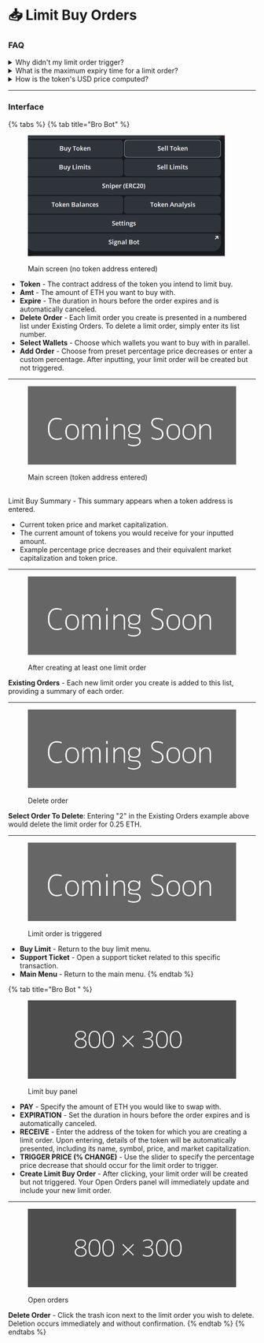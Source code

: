 # 📥 Limit Buy Orders

### FAQ

<details>

<summary>Why didn't my limit order trigger?</summary>

A limit order might not have triggered due to various reasons:

* The limit order factors in the price impact of your potential swap. Even if the market price moved near the trigger, your order could move the price out of the trigger range.
* Swaps for that token may have been executed before yours in the block, influencing the token price and resulting in your order failing.

</details>

<details>

<summary>What is the maximum expiry time for a limit order?</summary>

There is no limit on the expiry time you can use.

</details>

<details>

<summary>How is the token's USD price computed?</summary>

Every block, limit orders undergo trigger checks by computing the USD price of the token:

* The reserves of the token trading pair and your token input amount are utilized to determine the equivalent ETH amount for your tokens.
* The USD price of ETH is calculated based on the USDC-WETH Uniswap pool.
* These two results are then used to compute the equivalent USD price of your tokens.

</details>

***

### Interface

{% tabs %}
{% tab title="Bro Bot" %}
<figure><img src="../.gitbook/assets/image (14).png" alt=""><figcaption><p>Main screen (no token address entered)</p></figcaption></figure>

* **Token** - The contract address of the token you intend to limit buy.&#x20;
* **Amt** - The amount of ETH you want to buy with.&#x20;
* **Expire** - The duration in hours before the order expires and is automatically canceled.&#x20;
* **Delete Order** - Each limit order you create is presented in a numbered list under Existing Orders. To delete a limit order, simply enter its list number.&#x20;
* **Select Wallets** - Choose which wallets you want to buy with in parallel.&#x20;
* **Add Order** - Choose from preset percentage price decreases or enter a custom percentage. After inputting, your limit order will be created but not triggered.

***

<figure><img src="../.gitbook/assets/fff&#x26;text=Coming+Soon.png" alt=""><figcaption><p>Main screen (token address entered)</p></figcaption></figure>

\
Limit Buy Summary - This summary appears when a token address is entered.

* Current token price and market capitalization.
* The current amount of tokens you would receive for your inputted amount.
* Example percentage price decreases and their equivalent market capitalization and token price.

***

<figure><img src="../.gitbook/assets/fff&#x26;text=Coming+Soon.png" alt=""><figcaption><p>After creating at least one limit order</p></figcaption></figure>

**Existing Orders** - Each new limit order you create is added to this list, providing a summary of each order.

***

<figure><img src="../.gitbook/assets/fff&#x26;text=Coming+Soon.png" alt=""><figcaption><p>Delete order</p></figcaption></figure>

**Select Order To Delete**: Entering "2" in the Existing Orders example above would delete the limit order for 0.25 ETH.

***

<figure><img src="../.gitbook/assets/fff&#x26;text=Coming+Soon.png" alt=""><figcaption><p>Limit order is triggered</p></figcaption></figure>

* **Buy Limit** - Return to the buy limit menu.&#x20;
* **Support Ticket** - Open a support ticket related to this specific transaction.&#x20;
* **Main Menu** - Return to the main menu.
{% endtab %}

{% tab title="Bro Bot " %}
<figure><img src="../.gitbook/assets/fff.png" alt=""><figcaption><p>Limit buy panel</p></figcaption></figure>

* **PAY** - Specify the amount of ETH you would like to swap with.&#x20;
* **EXPIRATION** - Set the duration in hours before the order expires and is automatically canceled.&#x20;
* **RECEIVE** - Enter the address of the token for which you are creating a limit order. Upon entering, details of the token will be automatically presented, including its name, symbol, price, and market capitalization.&#x20;
* **TRIGGER PRICE (% CHANGE)** - Use the slider to specify the percentage price decrease that should occur for the limit order to trigger.&#x20;
* **Create Limit Buy Order** - After clicking, your limit order will be created but not triggered. Your Open Orders panel will immediately update and include your new limit order.

***

<figure><img src="../.gitbook/assets/fff.png" alt=""><figcaption><p>Open orders</p></figcaption></figure>

**Delete Order** - Click the trash icon next to the limit order you wish to delete. Deletion occurs immediately and without confirmation.
{% endtab %}
{% endtabs %}

